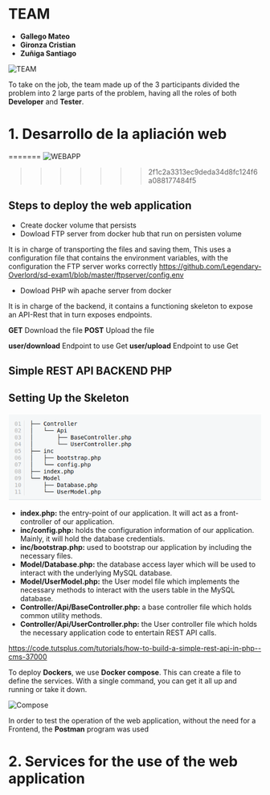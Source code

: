 # TEAM

* **Gallego Mateo**
* **Gironza Cristian**
* **Zuñiga Santiago**

![TEAM](https://enterprisersproject.com/sites/default/files/styles/large/public/images/cio_devops_trends.png?itok=kQgVjVLc)

To take on the job, the team made up of the 3 participants divided the problem into 2 large parts of the problem, having all the roles of both **Developer** and **Tester**.
# 1.	Desarrollo de la apliación web

=======
![WEBAPP](https://aprendecomohacerlo.com/wp-content/uploads/2021/02/web-app-actualizada-funciona-crear.jpg)
>>>>>>> 2f1c2a3313ec9deda34d8fc124f6a088177484f5

## Steps to deploy the web application

* Create docker volume that persists
* Dowload FTP server from docker hub that run on persisten volume

It is in charge of transporting the files and saving them, This uses a configuration file that contains the environment variables, with the configuration the FTP server works correctly
https://github.com/Legendary-Overlord/sd-exam1/blob/master/ftpserver/config.env

* Dowload PHP wih apache server from docker

It is in charge of the backend, it contains a functioning skeleton to expose an API-Rest that in turn exposes endpoints.

**GET** Download the file
**POST** Upload the file 

**user/download** Endpoint to use Get
**user/upload** Endpoint to use Get

## Simple REST API BACKEND PHP
## Setting Up the Skeleton

![Skeleton PHP](https://github.com/Legendary-Overlord/sd-exam1/blob/master/resources/Skeleton.png)

* **index.php:** the entry-point of our application. It will act as a front-controller of our application.
* **inc/config.php:** holds the configuration information of our application. Mainly, it will hold the database credentials.
* **inc/bootstrap.php:** used to bootstrap our application by including the necessary files.
* **Model/Database.php:** the database access layer which will be used to interact with the underlying MySQL database.
* **Model/UserModel.php:** the User model file which implements the necessary methods to interact with the users table in the MySQL database.
* **Controller/Api/BaseController.php:** a base controller file which holds common utility methods.
* **Controller/Api/UserController.php:** the User controller file which holds the necessary application code to entertain REST API calls.


https://code.tutsplus.com/tutorials/how-to-build-a-simple-rest-api-in-php--cms-37000

To deploy **Dockers**, we use **Docker compose**. This can create a file to define the services. With a single command, you can get it all up and running or take it down.

![Compose](https://jhymer.dev/content/images/size/w2000/2020/05/docker-compose-1.png)

In order to test the operation of the web application, without the need for a Frontend, the **Postman** program was used

# 2.	Services for the use of the web application





